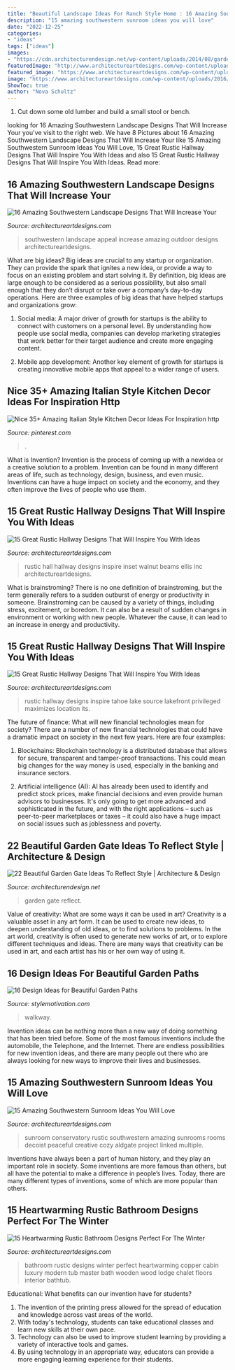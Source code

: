 ```yaml
---
title: "Beautiful Landscape Ideas For Ranch Style Home : 16 Amazing Southwestern Landscape Designs That Will Increase Your"
description: "15 amazing southwestern sunroom ideas you will love"
date: "2022-12-25"
categories:
- "ideas"
tags: ["ideas"]
images:
- "https://cdn.architecturendesign.net/wp-content/uploads/2014/08/garden-gate-4.jpg"
featuredImage: "http://www.architectureartdesigns.com/wp-content/uploads/2014/12/15-Heartwarming-Rustic-Bathroom-Designs-Perfect-For-The-Winter-7-630x880.jpg"
featured_image: "https://www.architectureartdesigns.com/wp-content/uploads/2016/09/15-Great-Rustic-Hallway-Designs-That-Will-Inspire-You-With-Ideas-9.jpg"
image: "https://www.architectureartdesigns.com/wp-content/uploads/2016/09/15-Great-Rustic-Hallway-Designs-That-Will-Inspire-You-With-Ideas-9.jpg"
ShowToc: true
author: "Nova Schultz"
---
```



1. Cut down some old lumber and build a small stool or bench.

	

		
looking for 16 Amazing Southwestern Landscape Designs That Will Increase Your you've visit to the right web. We have 8 Pictures about 16 Amazing Southwestern Landscape Designs That Will Increase Your like 15 Amazing Southwestern Sunroom Ideas You Will Love, 15 Great Rustic Hallway Designs That Will Inspire You With Ideas and also 15 Great Rustic Hallway Designs That Will Inspire You With Ideas. Read more:
		
    
## 16 Amazing Southwestern Landscape Designs That Will Increase Your

<img loading=lazy src="https://www.architectureartdesigns.com/wp-content/uploads/2016/04/16-Amazing-Southwestern-Landscape-Designs-That-Will-Increase-Your-Outdoor-Appeal-14.jpg" onerror="this.onerror=null;this.src='https://tse1.mm.bing.net/th?id=OIP.PnqgdJkJ5yNECnWEgxqi5wHaE7&amp;pid=15.1';" alt="16 Amazing Southwestern Landscape Designs That Will Increase Your">

_Source: architectureartdesigns.com_

>southwestern landscape appeal increase amazing outdoor designs architectureartdesigns. 

	

What are big ideas?
Big ideas are crucial to any startup or organization. They can provide the spark that ignites a new idea, or provide a way to focus on an existing problem and start solving it. By definition, big ideas are large enough to be considered as a serious possibility, but also small enough that they don’t disrupt or take over a company’s day-to-day operations. Here are three examples of big ideas that have helped startups and organizations grow:
1. Social media: A major driver of growth for startups is the ability to connect with customers on a personal level. By understanding how people use social media, companies can develop marketing strategies that work better for their target audience and create more engaging content.

2. Mobile app development: Another key element of growth for startups is creating innovative mobile apps that appeal to a wider range of users.

    
## Nice 35+ Amazing Italian Style Kitchen Decor Ideas For Inspiration Http

<img loading=lazy src="https://i.pinimg.com/736x/ce/92/e8/ce92e82d9026181782c45391068e9565.jpg" onerror="this.onerror=null;this.src='https://tse4.mm.bing.net/th?id=OIP.h992lmXNpb50xKS3NtspZAHaKf&amp;pid=15.1';" alt="Nice 35+ Amazing Italian Style Kitchen Decor Ideas For Inspiration http">

_Source: pinterest.com_

>. 

	

What is Invention?
Invention is the process of coming up with a newidea or a creative solution to a problem. Invention can be found in many different areas of life, such as technology, design, business, and even music. Inventions can have a huge impact on society and the economy, and they often improve the lives of people who use them.

    
## 15 Great Rustic Hallway Designs That Will Inspire You With Ideas

<img loading=lazy src="https://www.architectureartdesigns.com/wp-content/uploads/2016/09/15-Great-Rustic-Hallway-Designs-That-Will-Inspire-You-With-Ideas-11.jpg" onerror="this.onerror=null;this.src='https://tse3.mm.bing.net/th?id=OIP.1dahwaJxrnM2OIvMvaecLAHaJ8&amp;pid=15.1';" alt="15 Great Rustic Hallway Designs That Will Inspire You With Ideas">

_Source: architectureartdesigns.com_

>rustic hall hallway designs inspire inset walnut beams ellis inc architectureartdesigns. 

	

What is brainstroming?
There is no one definition of brainstroming, but the term generally refers to a sudden outburst of energy or productivity in someone. Brainstroming can be caused by a variety of things, including stress, excitement, or boredom. It can also be a result of sudden changes in environment or working with new people. Whatever the cause, it can lead to an increase in energy and productivity.

    
## 15 Great Rustic Hallway Designs That Will Inspire You With Ideas

<img loading=lazy src="https://www.architectureartdesigns.com/wp-content/uploads/2016/09/15-Great-Rustic-Hallway-Designs-That-Will-Inspire-You-With-Ideas-9.jpg" onerror="this.onerror=null;this.src='https://tse2.mm.bing.net/th?id=OIP.gChpzumPNhMAgfZrhX_jeAHaFM&amp;pid=15.1';" alt="15 Great Rustic Hallway Designs That Will Inspire You With Ideas">

_Source: architectureartdesigns.com_

>rustic hallway designs inspire tahoe lake source lakefront privileged maximizes location its. 

	

The future of finance: What will new financial technologies mean for society?
There are a number of new financial technologies that could have a dramatic impact on society in the next few years. Here are four examples:
1. Blockchains: Blockchain technology is a distributed database that allows for secure, transparent and tamper-proof transactions. This could mean big changes for the way money is used, especially in the banking and insurance sectors.

2. Artificial intelligence (AI): AI has already been used to identify and predict stock prices, make financial decisions and even provide human advisors to businesses. It's only going to get more advanced and sophisticated in the future, and with the right applications – such as peer-to-peer marketplaces or taxes – it could also have a huge impact on social issues such as joblessness and poverty.


    
## 22 Beautiful Garden Gate Ideas To Reflect Style | Architecture &amp; Design

<img loading=lazy src="https://cdn.architecturendesign.net/wp-content/uploads/2014/08/garden-gate-4.jpg" onerror="this.onerror=null;this.src='https://tse3.mm.bing.net/th?id=OIP.v8dIWN7tgf6sMQfllyHVpAHaKw&amp;pid=15.1';" alt="22 Beautiful Garden Gate Ideas To Reflect Style | Architecture &amp; Design">

_Source: architecturendesign.net_

>garden gate reflect. 

	

Value of creativity: What are some ways it can be used in art?
Creativity is a valuable asset in any art form. It can be used to create new ideas, to deepen understanding of old ideas, or to find solutions to problems. In the art world, creativity is often used to generate new works of art, or to explore different techniques and ideas. There are many ways that creativity can be used in art, and each artist has his or her own way of using it.

    
## 16 Design Ideas For Beautiful Garden Paths

<img loading=lazy src="https://stylemotivation.com/wp-content/uploads/2020/02/25-garden-path-walkway-ideas-homebnc-937x1400.jpg" onerror="this.onerror=null;this.src='https://tse4.mm.bing.net/th?id=OIP.iqnvM5-qeDjAdUlfkAYNjwHaLE&amp;pid=15.1';" alt="16 Design Ideas for Beautiful Garden Paths">

_Source: stylemotivation.com_

>walkway. 

	

Invention ideas can be nothing more than a new way of doing something that has been tried before. Some of the most famous inventions include the automobile, the Telephone, and the Internet. There are endless possibilities for new invention ideas, and there are many people out there who are always looking for new ways to improve their lives and businesses.

    
## 15 Amazing Southwestern Sunroom Ideas You Will Love

<img loading=lazy src="https://www.architectureartdesigns.com/wp-content/uploads/2019/05/15-Amazing-Southwestern-Sunroom-Ideas-You-Will-Love-3.jpg" onerror="this.onerror=null;this.src='https://tse1.mm.bing.net/th?id=OIP.T-HiPVYeu421oa_2oc1krQHaE7&amp;pid=15.1';" alt="15 Amazing Southwestern Sunroom Ideas You Will Love">

_Source: architectureartdesigns.com_

>sunroom conservatory rustic southwestern amazing sunrooms rooms decoist peaceful creative cozy aldgate project linked multiple. 

	

Inventions have always been a part of human history, and they play an important role in society. Some inventions are more famous than others, but all have the potential to make a difference in people’s lives. Today, there are many different types of inventions, some of which are more popular than others.

    
## 15 Heartwarming Rustic Bathroom Designs Perfect For The Winter

<img loading=lazy src="http://www.architectureartdesigns.com/wp-content/uploads/2014/12/15-Heartwarming-Rustic-Bathroom-Designs-Perfect-For-The-Winter-7-630x880.jpg" onerror="this.onerror=null;this.src='https://tse2.mm.bing.net/th?id=OIP.MbzJH5zrnlgczADWoAmdagHaKW&amp;pid=15.1';" alt="15 Heartwarming Rustic Bathroom Designs Perfect For The Winter">

_Source: architectureartdesigns.com_

>bathroom rustic designs winter perfect heartwarming copper cabin luxury modern tub master bath wooden wood lodge chalet floors interior bathtub. 

	

Educational: What benefits can our invention have for students?
1. The invention of the printing press allowed for the spread of education and knowledge across vast areas of the world.
2. With today's technology, students can take educational classes and learn new skills at their own pace.
3. Technology can also be used to improve student learning by providing a variety of interactive tools and games.
4. By using technology in an appropriate way, educators can provide a more engaging learning experience for their students.

